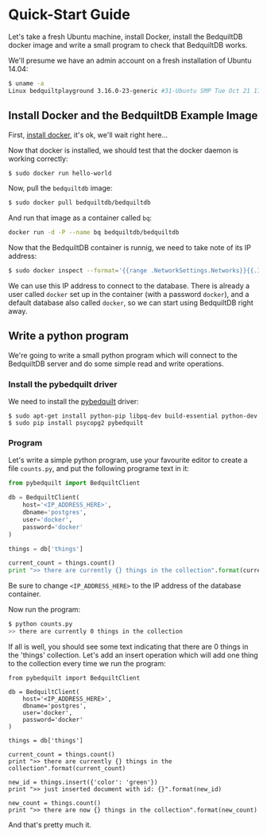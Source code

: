 # Quick-Start Guide

Let's take a fresh Ubuntu machine, install Docker, install the BedquiltDB docker image
and write a small program to check that BedquiltDB works.

We'll presume we have an admin account on a fresh installation of Ubuntu 14.04:

```bash
$ uname -a
Linux bedquiltplayground 3.16.0-23-generic #31-Ubuntu SMP Tue Oct 21 17:56:17 UTC 2014 x86_64 x86_64 x86_64 GNU/Linux
```

## Install Docker and the BedquiltDB Example Image


First, [install docker](https://docs.docker.com/engine/installation/), it's ok, we'll wait right here...

Now that docker is installed, we should test that the docker daemon is working correctly:

```bash
$ sudo docker run hello-world
```

Now, pull the `bedquiltdb` image:

```bash
$ sudo docker pull bedquiltdb/bedquiltdb
```

And run that image as a container called `bq`:

```bash
docker run -d -P --name bq bedquiltdb/bedquiltdb
```

Now that the BedquiltDB container is runnig, we need to take note of its IP address:

```bash
$ sudo docker inspect --format='{{range .NetworkSettings.Networks}}{{.IPAddress}}{{end}}' bedquilt
```

We can use this IP address to connect to the database. There is already a user called `docker` set up
in the container (with a password `docker`), and a default database also called `docker`, so we can start
using BedquiltDB right away.


## Write a python program

We're going to write a small python program which will connect to the BedquiltDB server and do
some simple read and write operations.

### Install the pybedquilt driver

We need to install the [pybedquilt](https://pypi.python.org/pypi/pybedquilt) driver:

```
$ sudo apt-get install python-pip libpq-dev build-essential python-dev
$ sudo pip install psycopg2 pybedquilt
```

### Program

Let's write a simple python program, use your favourite editor to create a file `counts.py`, and
put the following programe text in it:

```python
from pybedquilt import BedquiltClient

db = BedquiltClient(
    host='<IP_ADDRESS_HERE>',
    dbname='postgres',
    user='docker',
    password='docker'
)

things = db['things']

current_count = things.count()
print ">> there are currently {} things in the collection".format(current_count)

```

Be sure to change `<IP_ADDRESS_HERE>` to the IP address of the database container.

Now run the program:

```bash
$ python counts.py
>> there are currently 0 things in the collection
```

If all is well, you should see some text indicating that there are 0 things in
the 'things' collection. Let's add an insert operation which will add one
thing to the collection every time we run the program:

```
from pybedquilt import BedquiltClient

db = BedquiltClient(
    host='<IP_ADDRESS_HERE>',
    dbname='postgres',
    user='docker',
    password='docker'
)

things = db['things']

current_count = things.count()
print ">> there are currently {} things in the collection".format(current_count)

new_id = things.insert({'color': 'green'})
print ">> just inserted document with id: {}".format(new_id)

new_count = things.count()
print ">> there are now {} things in the collection".format(new_count)
```

And that's pretty much it.
